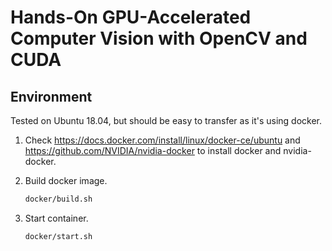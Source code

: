 # Hands-On GPU-Accelerated Computer Vision with OpenCV and CUDA

## Environment

Tested on Ubuntu 18.04, but should be easy to transfer as it's using docker.

1. Check https://docs.docker.com/install/linux/docker-ce/ubuntu and
   https://github.com/NVIDIA/nvidia-docker to install docker and nvidia-docker.

1. Build docker image.

   ```bash
   docker/build.sh
   ```

1. Start container.
   ```bash
   docker/start.sh
   ```
